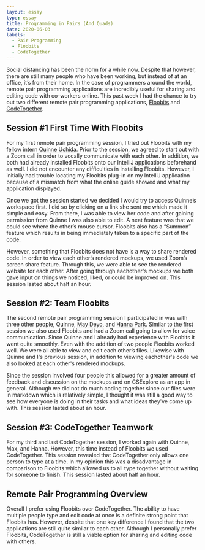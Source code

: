 ```yaml
---
layout: essay
type: essay
title: Programming in Pairs (And Quads)
date: 2020-06-03
labels:
  - Pair Programming
  - Floobits
  - CodeTogether
---
```


Social distancing has been the norm for a while now. Despite that however, there are still many people who have been working, but instead of at an office, it’s from their home. In the case of programmers around the world, remote pair programming applications are incredibly useful for sharing and editing code with co-workers online. This past week I had the chance to try out two different remote pair programming applications, [Floobits](https://floobits.com/) and [CodeTogether](https://www.codetogether.com/).

## Session #1 First Time With Floobits

For my first remote pair programming session, I tried out Floobits with my fellow intern [Quinne Uchida](https://qauchida.github.io/). Prior to the session, we agreed to start out with a Zoom call in order to vocally communicate with each other. In addition, we both had already installed Floobits onto our IntelliJ applications beforehand as well. I did not encounter any difficulties in installing Floobits. However, I initially had trouble locating my Floobits plug-in on my IntelliJ application because of a mismatch from what the online guide showed and what my application displayed. 

Once we got the session started we decided I would try to access Quinne’s workspace first. I did so by clicking on a link she sent me which made it simple and easy. From there, I was able to view her code and after gaining permission from Quinne I was also able to edit. A neat feature was that we could see where the other’s mouse cursor. Floobits also has a “Summon” feature which results in being immediately taken to a specific part of the code.

However, something that Floobits does not have is a way to share rendered code. In order to view each other’s rendered mockups, we used Zoom’s screen share feature. Through this, we were able to see the rendered website for each other. After going through eachother's mockups we both gave input on things we noticed, liked, or could be improved on. This session lasted about half an hour.

## Session #2: Team Floobits

The second remote pair programming session I participated in was with three other people, Quinne, [May Deyo](https://maxdeyo.github.io/), and [Hanna Park](https://hannaparkuh.github.io/). Similar to the first session we also used Floobits and had a Zoom call going to allow for voice communication. Since Quinne and I already had experience with Floobits it went quite smoothly. Even with the addition of two people Floobits worked well. We were all able to view and edit each other’s files. Likewise with Quinne and I's previous session, in addition to viewing eachother's code we also looked at each other's rendered mockups.

Since the session involved four people this allowed for a greater amount of feedback and discussion on the mockups and on CSExplore as an app in general. Although we did not do much coding together since our files were in markdown which is relatively simple, I thought it was still a good way to see how everyone is doing in their tasks and what ideas they've come up with. This session lasted about an hour.

## Session #3: CodeTogether Teamwork

For my third and last CodeTogether session, I worked again with Quinne, Max, and Hanna. However, this time instead of Floobits we used CodeTogether. This session revealed that CodeTogether only allows one person to type at a time. In my opinion this was a disadvantage in comparison to Floobits which allowed us to all type together without waiting for someone to finish. This session lasted about half an hour.

## Remote Pair Programming Overview

Overall I prefer using Floobits over CodeTogether. The ability to have multiple people type and edit code at once is a definite strong point that Floobits has. However, despite that one key difference I found that the two applications are still quite similar to each other. Although I personally prefer Floobits, CodeTogether is still a viable option for sharing and editing code with others.
